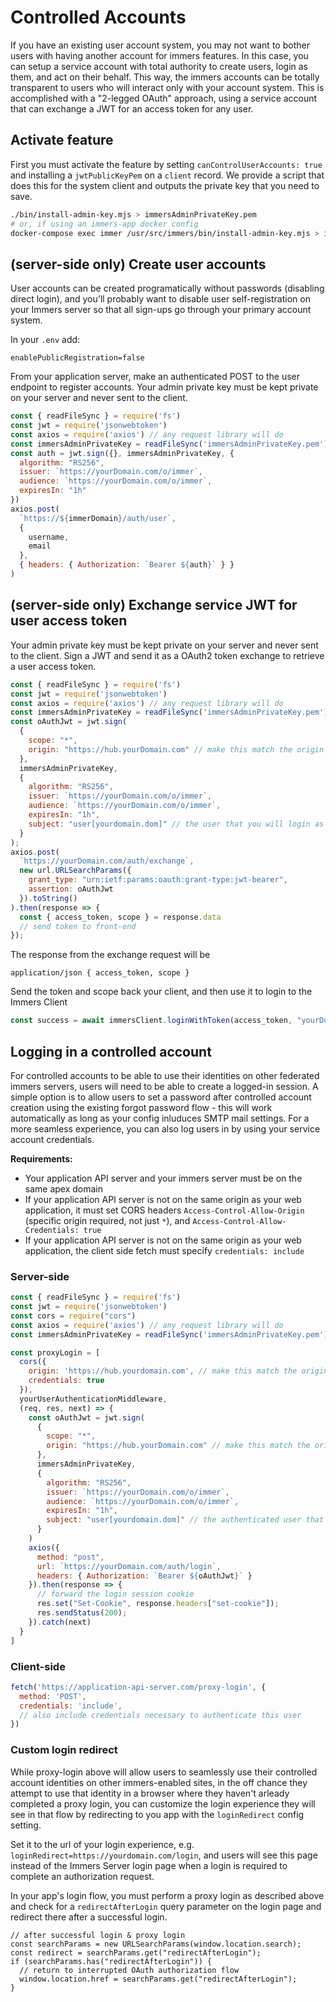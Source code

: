 # Controlled Accounts

If you have an existing user account system, you may not want to bother users with having
another account for immers features. In this case, you can setup a service account
with total authority to create users, login as them, and act on their behalf.
This way, the immers accounts can be totally transparent to users who will interact
only with your account system. This is accomplished with a "2-legged OAuth" approach,
using a service account that can exchange a JWT for an access token for any user.

## Activate feature

First you must activate the feature by setting `canControlUserAccounts: true` and installing
a `jwtPublicKeyPem` on a `client` record. We provide a script that does this for the
system client and outputs the private key that you need to save.

```bash
./bin/install-admin-key.mjs > immersAdminPrivateKey.pem
# or, if using an immers-app docker config
docker-compose exec immer /usr/src/immers/bin/install-admin-key.mjs > immersAdminPrivateKey.pem
```

## (server-side only) Create user accounts

User accounts can be created programatically without passwords (disabling direct login), and you'll probably want to disable user
self-registration on your Immers server so that all sign-ups go
through your primary account system.

In your `.env` add:

```
enablePublicRegistration=false
```

From your application server, make an authenticated POST
to the user endpoint to register accounts.
Your admin private key must be kept private on your server and never sent to the client.

```js
const { readFileSync } = require('fs')
const jwt = require('jsonwebtoken')
const axios = require('axios') // any request library will do
const immersAdminPrivateKey = readFileSync('immersAdminPrivateKey.pem')
const auth = jwt.sign({}, immersAdminPrivateKey, {
  algorithm: "RS256",
  issuer: `https://yourDomain.com/o/immer`,
  audience: `https://yourDomain.com/o/immer`,
  expiresIn: "1h"
})
axios.post(
  `https://${immerDomain}/auth/user`,
  {
    username,
    email
  },
  { headers: { Authorization: `Bearer ${auth}` } }
)
```

## (server-side only) Exchange service JWT for user access token

Your admin private key must be kept private on your server and never sent to the client.
Sign a JWT and send it as a OAuth2 token exchange to retrieve a user access token.

```js
const { readFileSync } = require('fs')
const jwt = require('jsonwebtoken')
const axios = require('axios') // any request library will do
const immersAdminPrivateKey = readFileSync('immersAdminPrivateKey.pem')
const oAuthJwt = jwt.sign(
  {
    scope: "*",
    origin: "https://hub.yourDomain.com" // make this match the origin where the tokens will be used
  },
  immersAdminPrivateKey,
  {
    algorithm: "RS256",
    issuer: `https://yourDomain.com/o/immer`,
    audience: `https://yourDomain.com/o/immer`,
    expiresIn: "1h",
    subject: "user[yourdomain.dom]" // the user that you will login as
  }
);
axios.post(
  `https://yourDomain.com/auth/exchange`,
  new url.URLSearchParams({
    grant_type: "urn:ietf:params:oauth:grant-type:jwt-bearer",
    assertion: oAuthJwt
  }).toString()
).then(response => {
  const { access_token, scope } = response.data
  // send token to front-end
});
```

The response from the exchange request will be

```
application/json { access_token, scope }
```

Send the token and scope back your client, and then use it to login to the Immers Client

```js
const success = await immersClient.loginWithToken(access_token, "yourDomain.com", scope)
```

## Logging in a controlled account

For controlled accounts to be able to use their identities on other federated immers servers,
users will need to be able to create a logged-in session. A simple option is to allow
users to set a password after controlled account creation using the existing forgot password
flow - this will work automatically as long as your config inluduces SMTP mail settings.
For a more seamless experience, you can also log users in by using your service account credentials.

**Requirements:**
* Your application API server and your immers server must be on the same apex domain
* If your application API server is not on the same origin as your web application, it must
set CORS headers `Access-Control-Allow-Origin` (specific origin required, not just `*`), and
`Access-Control-Allow-Credentials: true`
* If your application API server is not on the same origin as your web application,
the client side fetch must specify `credentials: include`

### Server-side

```js
const { readFileSync } = require('fs')
const jwt = require('jsonwebtoken')
const cors = require("cors")
const axios = require('axios') // any request library will do
const immersAdminPrivateKey = readFileSync('immersAdminPrivateKey.pem')

const proxyLogin = [
  cors({
    origin: 'https://hub.yourdomain.com', // make this match the origin of your web application
    credentials: true
  }),
  yourUserAuthenticationMiddleware,
  (req, res, next) => {
    const oAuthJwt = jwt.sign(
      {
        scope: "*",
        origin: "https://hub.yourDomain.com" // make this match the origin where the tokens will be used
      },
      immersAdminPrivateKey,
      {
        algorithm: "RS256",
        issuer: `https://yourDomain.com/o/immer`,
        audience: `https://yourDomain.com/o/immer`,
        expiresIn: "1h",
        subject: "user[yourdomain.dom]" // the authenticated user that you will login as
      }
    )
    axios({
      method: "post",
      url: `https://yourDomain.com/auth/login`,
      headers: { Authorization: `Bearer ${oAuthJwt}` }
    }).then(response => {
      // forward the login session cookie
      res.set("Set-Cookie", response.headers["set-cookie"]);
      res.sendStatus(200);
    }).catch(next)
  }
]
```

### Client-side
```js
fetch('https://application-api-server.com/proxy-login', {
  method: 'POST',
  credentials: 'include',
  // also include credentials necessary to authenticate this user
})
```

### Custom login redirect

While proxy-login above will allow users to seamlessly use
their controlled account identities on other immers-enabled sites,
in the off chance they attempt to use that identity in a browser
where they haven't arleady completed a proxy login, you can
customize the login experience they will see in that flow
by redirecting to you app with the `loginRedirect` config setting.

Set it to the url of your login experience,
e.g. `loginRedirect=https://yourdomain.com/login`,
and users will see this page instead of the Immers Server login page
when a login is required to complete an authorization request.

In your app's login flow, you must perform a proxy login as described
above and check for a `redirectAfterLogin`
query parameter on the login page and redirect there after a
successful login.

```
// after successful login & proxy login
const searchParams = new URLSearchParams(window.location.search);
const redirect = searchParams.get("redirectAfterLogin");
if (searchParams.has("redirectAfterLogin")) {
  // return to interrupted OAuth authorization flow
  window.location.href = searchParams.get("redirectAfterLogin");
}
```
